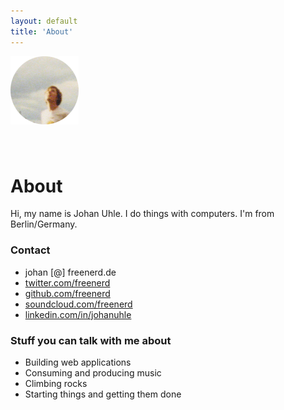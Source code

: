 ```yaml
---
layout: default
title: 'About'
---
```


<div class="post">
  <img src="/assets/avatar.png" style="height: 109px; width: 109px; margin: 0 auto 40px auto" />

  <h1>About</h1>

  <p>Hi, my name is Johan Uhle. I do things with computers. I'm from Berlin/Germany.</p>

  <h3>Contact</h3>

  <ul>
    <li>johan [@] freenerd.de</li>
    <li><a href="http://twitter.com/freenerd">twitter.com/freenerd</a></li>
    <li><a href="http://github.com/freenerd">github.com/freenerd</a></li>
    <li><a href="http://soundcloud.com/freenerd">soundcloud.com/freenerd</a></li>
    <li><a href="http://www.linkedin.com/in/johanuhle">linkedin.com/in/johanuhle</a></li>
  </ul>

  <h3>Stuff you can talk with me about</h3>

  <ul>
    <li>Building web applications</li>
    <li>Consuming and producing music</li>
    <li>Climbing rocks</li>
    <li>Starting things and getting them done</li>
  </ul>
</div>
